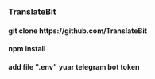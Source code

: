 <h3>TranslateBit</h3>
    <h4>git clone https://github.com/TranslateBit</h4>
    <h4>npm install</h4>
    <h4>add file ".env" yuar telegram bot token</h4>
